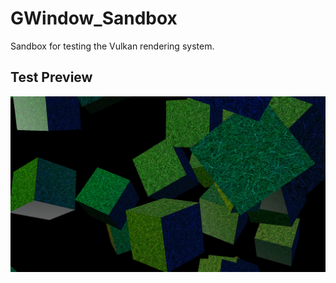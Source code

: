 # GWindow_Sandbox
Sandbox for testing the Vulkan rendering system.

## Test Preview
![Image](./screenshot-01.png)
